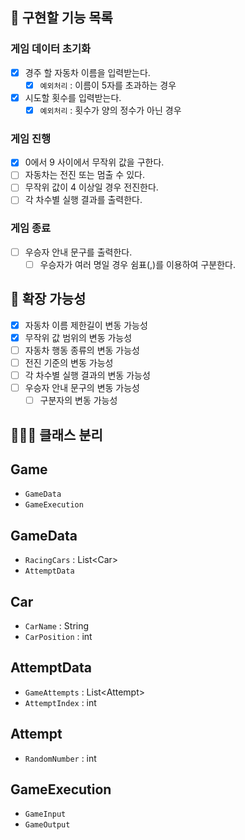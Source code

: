## 🚀 구현할 기능 목록

### 게임 데이터 초기화
- [x] 경주 할 자동차 이름을 입력받는다.
    - [x] `예외처리` : 이름이 5자를 초과하는 경우
- [x] 시도할 횟수를 입력받는다.
    - [x] `예외처리` : 횟수가 양의 정수가 아닌 경우

### 게임 진행
- [x] 0에서 9 사이에서 무작위 값을 구한다.
- [ ] 자동차는 전진 또는 멈출 수 있다.
- [ ] 무작위 값이 4 이상일 경우 전진한다.
- [ ] 각 차수별 실행 결과를 출력한다.

### 게임 종료
- [ ] 우승자 안내 문구를 출력한다.
    - [ ] 우승자가 여러 명일 경우 쉼표(,)를 이용하여 구분한다.

## 🧠 확장 가능성
- [x] 자동차 이름 제한길이 변동 가능성
- [x] 무작위 값 범위의 변동 가능성
- [ ] 자동차 행동 종류의 변동 가능성
- [ ] 전진 기준의 변동 가능성
- [ ] 각 차수별 실행 결과의 변동 가능성
- [ ] 우승자 안내 문구의 변동 가능성
    - [ ] 구분자의 변동 가능성

## 🧑🏻‍🏫 클래스 분리

## Game
- `GameData`
- `GameExecution`

## GameData
- `RacingCars` : List\<Car>
- `AttemptData`

## Car
- `CarName` : String
- `CarPosition` : int

## AttemptData
- `GameAttempts` : List\<Attempt>
- `AttemptIndex` : int

## Attempt
- `RandomNumber` : int

## GameExecution
- `GameInput`
- `GameOutput`